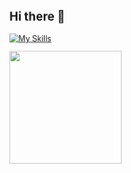 ## Hi there 👋


[![My Skills](https://skillicons.dev/icons?i=js,html,css,ableton,activitypub,wasm)](https://skillicons.dev)

<img align="left" width="200" height="200" src="https://giphy.com/embed/tcbhsMcnTACAGwJBoU/video"/>




<!--
**ikemanuuel/ikemanuuel** is a ✨ _special_ ✨ repository because its `README.md` (this file) appears on your GitHub profile.

Here are some ideas to get you started:

- 🔭 I’m currently working on ...
- 🌱 I’m currently learning ...
- 👯 I’m looking to collaborate on ...
- 🤔 I’m looking for help with ...
- 💬 Ask me about ...
- 📫 How to reach me: ...
- 😄 Pronouns: ...
- ⚡ Fun fact: ...
-->
